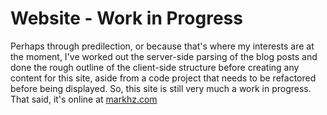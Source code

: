 # Website - Work in Progress #

Perhaps through predilection, or because that's where my interests are at the moment, I've worked out the server-side parsing of the blog posts and done the rough outline of the client-side structure before creating any content for this site, aside from a code project that needs to be refactored before being displayed. So, this site is still very much a work in progress. That said, it's online at [markhz.com](markhz.com)